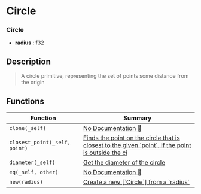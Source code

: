 # Circle

### Circle

- **radius** : f32

## Description

>  A circle primitive, representing the set of points some distance from the origin

## Functions

| Function | Summary |
| --- | --- |
| `clone(_self)` | [No Documentation 🚧](./circle/clone.md) |
| `closest_point(_self, point)` | [ Finds the point on the circle that is closest to the given \`point\`\.  If the point is outside the ci](./circle/closest_point.md) |
| `diameter(_self)` | [ Get the diameter of the circle](./circle/diameter.md) |
| `eq(_self, other)` | [No Documentation 🚧](./circle/eq.md) |
| `new(radius)` | [ Create a new \[\`Circle\`\] from a \`radius\`](./circle/new.md) |